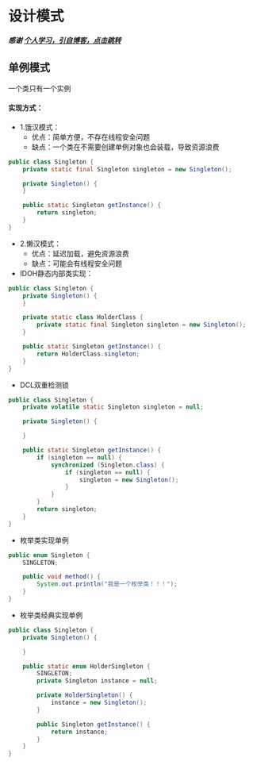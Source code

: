 # 设计模式

##### 感谢 [个人学习，引自博客，点击跳转](https://blog.csdn.net/LoveLion/article/details/17517213)

## 单例模式

一个类只有一个实例

#### 实现方式：

+ 1.饿汉模式：
    + 优点：简单方便，不存在线程安全问题
    + 缺点：一个类在不需要创建单例对象也会装载，导致资源浪费

```java
public class Singleton {
    private static final Singleton singleton = new Singleton();

    private Singleton() {
    }

    public static Singleton getInstance() {
        return singleton;
    }
}
```

+ 2.懒汉模式：
    + 优点：延迟加载，避免资源浪费
    + 缺点：可能会有线程安全问题
+ IDOH静态内部类实现：

```java
public class Singleton {
    private Singleton() {
    }

    private static class HolderClass {
        private static final Singleton singleton = new Singleton();
    }

    public static Singleton getInstance() {
        return HolderClass.singleton;
    }
}
```

+ DCL双重检测锁

```java
public class Singleton {
    private volatile static Singleton singleton = null;

    private Singleton() {

    }

    public static Singleton getInstance() {
        if (singleton == null) {
            synchronized (Singleton.class) {
                if (singleton == null) {
                    singleton = new Singleton();
                }
            }
        }
        return singleton;
    }
}
```

+ 枚举类实现单例

```java
public enum Singleton {
    SINGLETON;

    public void method() {
        System.out.println("我是一个枚举类！！！");
    }
}
```

+ 枚举类经典实现单例

```java
public class Singleton {
    private Singleton() {

    }

    public static enum HolderSingleton {
        SINGLETON;
        private Singleton instance = null;

        private HolderSingleton() {
            instance = new Singleton();
        }

        public Singleton getInstance() {
            return instance;
        }
    }
}
```